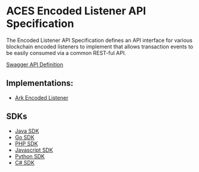 # ACES Encoded Listener API Specification

The Encoded Listener API Specification defines an API interface for
various blockchain encoded listeners to implement that allows
transaction events to be easily consumed via a common REST-ful API.

[Swagger API Definition](aces-encoded-listener-api-swagger.yaml)


## Implementations:

* [Ark Encoded Listener](https://github.com/ark-aces/aces-encoded-listener-ark)


## SDKs

* [Java SDK](sdks/java/)
* [Go SDK](sdks/go/)
* [PHP SDK](sdks/php/SwaggerClient-php/)
* [Javascript SDK](sdks/javascript/)
* [Python SDK](sdks/python/)
* [C# SDK](sdks/csharp/)
